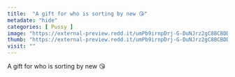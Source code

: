 ```yaml
---
title:  "A gift for who is sorting by new 😘"
metadate: "hide"
categories: [ Pussy ]
image: "https://external-preview.redd.it/umPb9irnpDrj-G-DuNJrz2gC8BCBDD-b7wcLHQ4K-Cw.jpg?auto=webp&s=0a9456970f4904567ccef6454e902aa854306ea0"
thumb: "https://external-preview.redd.it/umPb9irnpDrj-G-DuNJrz2gC8BCBDD-b7wcLHQ4K-Cw.jpg?width=1080&crop=smart&auto=webp&s=9191a1fa1e862c0713f71604cbb48eb082943a17"
visit: ""
---
```

A gift for who is sorting by new 😘

